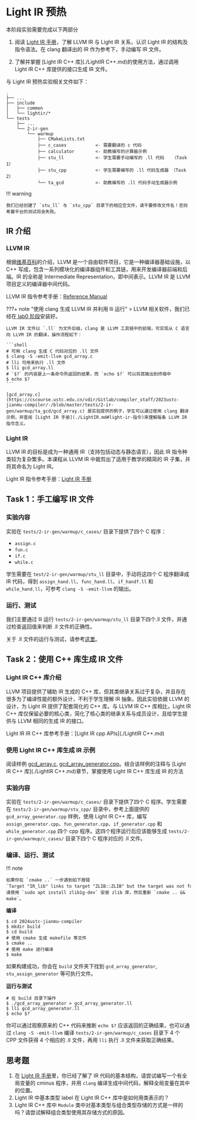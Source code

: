 # Light IR 预热

本阶段实验需要完成以下两部分

1. 阅读 [Light IR 手册](./LightIR.md)，了解 LLVM IR 与 Light IR 关系，认识 Light IR 的结构及指令语法。在 clang 翻译出的 IR 作为参考下，手动编写 IR 文件。

2. 了解并掌握 [Light IR C++ 库](./LightIR C++.md)的使用方法，通过调用 Light IR C++ 库提供的接口生成 IR 文件。

与 Light IR 预热实验相关文件如下：

```
.
├── ...
├── include
│   ├── common
│   └── lightir/*
└── tests
    ├── ...
    └── 2-ir-gen
        └── warmup
            ├── CMakeLists.txt
            ├── c_cases           <- 需要翻译的 c 代码
            ├── calculator        <- 助教编写的计算器示例
            ├── stu_ll            <- 学生需要手动编写的 .ll 代码   （Task 1）
            ├── stu_cpp           <- 学生需要编写的 .ll 代码生成器 （Task 2）
            └── ta_gcd            <- 助教编写的 .ll 代码手动生成器示例
```

!!! warning

    我们已经创建了 `stu_ll` 与 `stu_cpp` 目录下的相应空文件，请不要修改文件名！否则希冀平台的测试将会失败。


## IR 介绍

### LLVM IR

根据[维基百科](https://zh.wikipedia.org/zh-cn/LLVM)的介绍，LLVM 是一个自由软件项目，它是一种编译器基础设施，以 C++ 写成，包含一系列模块化的编译器组件和工具链，用来开发编译器前端和后端。IR 的全称是 Intermediate Representation，即中间表示。LLVM IR 是 LLVM 项目定义的编译器中间代码。

LLVM IR 指令参考手册：[Reference Manual](https://llvm.org/docs/LangRef.html)

???+ note "使用 clang 生成 LLVM IR 并利用 lli 运行"
    <span id='clang-gen-llvm-ir'></span>
    > LLVM 相关软件，我们已经在[ lab0 阶段](../lab0/software.md/#llvmclang-安装)安装好。

    LLVM IR 文件以 `.ll` 为文件后缀，clang 是 LLVM 工具链中的前端，可实现从 C 语言向 LLVM IR 的翻译，操作流程如下：

    ```shell
    # 可用 clang 生成 C 代码对应的 .ll 文件
    $ clang -S -emit-llvm gcd_array.c
    # lli 可用来执行 .ll 文件
    $ lli gcd_array.ll
    # `$?` 的内容是上一条命令所返回的结果，而 `echo $?` 可以将其输出到终端中
    $ echo $?
    ```

    [gcd_array.c](https://cscourse.ustc.edu.cn/vdir/Gitlab/compiler_staff/2023ustc-jianmu-compiler/-/blob/master/tests/2-ir-gen/warmup/ta_gcd/gcd_array.c) 是实验提供的例子，学生可以通过使用 clang 翻译示例，并查阅 [Light IR 手册](./LightIR.md#light-ir-指令)来理解每条 LLVM IR 指令含义。
    


### Light IR

LLVM IR 的目标是成为一种通用 IR（支持包括动态与静态语言），因此 IR 指令种类较为复杂繁多。本课程从 LLVM IR 中裁剪出了适用于教学的精简的 IR 子集，并将其命名为 Light IR。

Light IR 指令参考手册：[Light IR 手册](./LightIR.md)


## Task 1：手工编写 IR 文件

### 实验内容

实验在 `tests/2-ir-gen/warmup/c_cases/` 目录下提供了四个 C 程序：

- `assign.c`
- `fun.c`
- `if.c`
- `while.c`

学生需要在 `test/2-ir-gen/warmup/stu_ll` 目录中，手动将这四个 C 程序翻译成 IR 代码，得到 `assign_hand.ll`、`func_hand.ll`、`if_handf.ll` 和 `while_hand.ll`，可参考 `clang -S -emit-llvm` 的输出。

### 运行、测试

我们主要通过 lli 运行 `tests/2-ir-gen/warmup/stu_ll` 目录下四个.ll 文件，并通过检查返回值来判断 .ll 文件的正确性。

关于 .ll 文件的运行与测试，请参考[这里](./warmup.md#clang-gen-llvm-ir)。

## Task 2：使用 C++ 库生成 IR 文件

### Light IR C++ 库介绍

LLVM 项目提供了辅助 IR 生成的 C++ 库，但其类继承关系过于复杂，并且存在很多为了编译性能的额外设计，不利于学生理解 IR 抽象。因此实验依据 LLVM 的设计，为 Light IR 提供了配套简化的 C++ 库。与 LLVM IR C++ 库相比，Light IR C++ 库仅保留必要的核心类，简化了核心类的继承关系与成员设计，且给学生提供与 LLVM 相同的生成 IR 的接口。

Light IR IR C++ 库参考手册：[Light IR cpp APIs](./LightIR C++.md)

### 使用 Light IR C++ 库生成 IR 示例

阅读样例 [gcd_array.c](https://cscourse.ustc.edu.cn/vdir/Gitlab/compiler_staff/2023ustc-jianmu-compiler/-/blob/master/tests/2-ir-gen/warmup/ta_gcd/gcd_array.c), [gcd_array_generator.cpp](https://cscourse.ustc.edu.cn/vdir/Gitlab/compiler_staff/2023ustc-jianmu-compiler/-/blob/master/tests/2-ir-gen/warmup/ta_gcd/gcd_array_generator.cpp)。结合该样例的注释与 [Light IR C++ 库](./LightIR C++.md)章节，掌握使用 Light IR C++ 库生成 IR 的方法

### 实验内容

实验在 `tests/2-ir-gen/warmup/c_cases/` 目录下提供了四个 C 程序。学生需要在 `tests/2-ir-gen/warmup/stu_cpp/` 目录中，参考上面提供的 `gcd_array_generator.cpp` 样例，使用 Light IR C++ 库，编写 `assign_generator.cpp`、`fun_generator.cpp`、`if_generator.cpp` 和 `while_generator.cpp` 四个 cpp 程序。这四个程序运行后应该能够生成 `tests/2-ir-gen/warmup/c_cases/` 目录下四个 C 程序对应的 .ll 文件。

### 编译、运行、测试

!!! note

    如果你在 `cmake ..` 一步遇到如下报错`Target "IR_lib" links to target "ZLIB::ZLIB" but the target was not found.`，请使用 `sudo apt install zlib1g-dev` 安装 zlib 库，然后重新 `cmake .. && make`。

**编译**

```shell
$ cd 2024ustc-jianmu-compiler
$ mkdir build
$ cd build
# 使用 cmake 生成 makefile 等文件
$ cmake ..
# 使用 make 进行编译
$ make
```

如果构建成功，你会在 `build` 文件夹下找到 `gcd_array_generator`, `stu_assign_generator` 等可执行文件。

**运行与测试**

```shell
# 在 build 目录下操作
$ ./gcd_array_generator > gcd_array_generator.ll
$ lli gcd_array_generator.ll
$ echo $?
```

你可以通过观察原来的 C++ 代码来推断 `echo $?` 应该返回的正确结果，也可以通过 `clang -S -emit-llvm` 编译 `tests/2-ir-gen/warmup/c_cases` 目录下 4 个 CPP 文件获得 4 个相应的 .ll 文件，再用 `lli` 执行 .ll 文件来获取正确结果。

## 思考题

1. 在 [Light IR 手册](./LightIR.md)里，你已经了解了 IR 代码的基本结构，请尝试编写一个有全局变量的 cminus 程序，并用 `clang` 编译生成中间代码，解释全局变量在其中的位置。
2. Light IR 中基本类型 label 在 Light IR C++ 库中是如何用类表示的？
3. Light IR C++ 库中 `Module` 类中对基本类型与组合类型存储的方式是一样的吗？请尝试解释组合类型使用其存储方式的原因。
